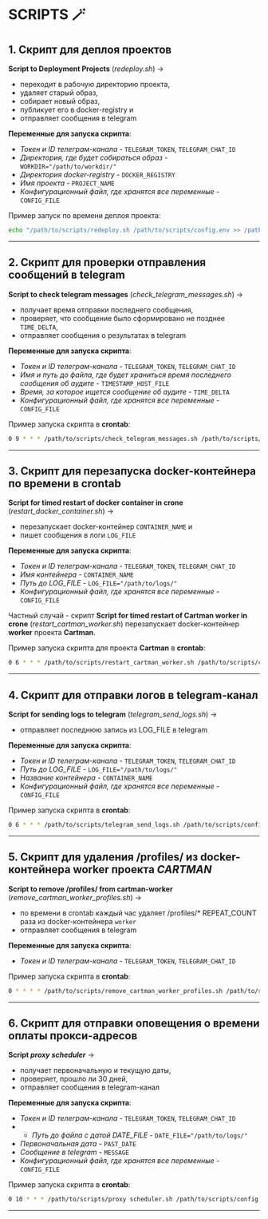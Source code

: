 # SCRIPTS 🪄

## 1. **Скрипт для деплоя проектов**

**Script to Deployment Projects** (_redeploy.sh_) ->

- переходит в рабочую директорию проекта, 
- удаляет старый образ,
- собирает новый образ, 
- публикует его в docker-registry и 
- отправляет сообщения в telegram

**Переменные для запуска скрипта**:

- _Токен и ID телеграм-канала_ - `TELEGRAM_TOKEN`, `TELEGRAM_CHAT_ID`
- _Директория, где будет собираться образ_ - `WORKDIR="/path/to/workdir/"`
- _Директория docker-registry_ - `DOCKER_REGISTRY`
- _Имя проекта_ - `PROJECT_NAME`
- _Конфигурационный файл, где хранятся все переменные_ - `CONFIG_FILE`

Пример запуск по времени деплоя проекта:
```bash
echo "/path/to/scripts/redeploy.sh /path/to/scripts/config.env >> /path/to/scripts/cartman_log.log 2>&1" | at 18:26 2025-03-24
```

---
## 2. **Скрипт для проверки отправления сообщений в telegram**

**Script to check telegram messages** (_check_telegram_messages.sh_) ->

- получает время отправки последнего сообщения,
- проверяет, что сообщение было сформировано не позднее `TIME_DELTA`,
- отправляет сообщения о результатах в telegram

**Переменные для запуска скрипта**:

- _Токен и ID телеграм-канала_ - `TELEGRAM_TOKEN`, `TELEGRAM_CHAT_ID`
- _Имя и путь до файла, где будет храниться время последнего сообщения об аудите_ - `TIMESTAMP_HOST_FILE`
- _Время, за которое ищется сообщение об аудите_ - `TIME_DELTA`
- _Конфигурационный файл, где хранятся все переменные_ - `CONFIG_FILE`

Пример запуска скрипта в **crontab**:
```bash
0 9 * * * /path/to/scripts/check_telegram_messages.sh /path/to/scripts/config.env >> /path/to/scripts/check_telegram_messages.log 2>&1
```

---
## 3. **Скрипт для перезапуска docker-контейнера по времени в crontab**

**Script for timed restart of docker container in crone** (_restart_docker_container.sh_) ->

- перезапускает docker-контейнер `CONTAINER_NAME` и
- пишет сообщения в логи `LOG_FILE`

**Переменные для запуска скрипта**:

- _Токен и ID телеграм-канала_ - `TELEGRAM_TOKEN`, `TELEGRAM_CHAT_ID`
- _Имя контейнера_ - `CONTAINER_NAME`
- _Путь до LOG_FILE_ - `LOG_FILE="/path/to/logs/"`
- _Конфигурационный файл, где хранятся все переменные_ - `CONFIG_FILE`

Частный случай - скрипт **Script for timed restart of Cartman worker in crone** (_restart_cartman_worker.sh_) 
перезапускает docker-контейнер **worker** проекта **Cartman**.

Пример запуска скрипта для проекта **Cartman** в **crontab**:
```bash
0 6 * * * /path/to/scripts/restart_cartman_worker.sh /path/to/scripts/config.env >> /path/to/scripts/restart_cartman_worker.log 2>&1
```

---
## 4. **Скрипт для отправки логов в telegram-канал**

**Script for sending logs to telegram** (_telegram_send_logs.sh_) ->

- отправляет последнюю запись из LOG_FILE в telegram

**Переменные для запуска скрипта**:

- _Токен и ID телеграм-канала_ - `TELEGRAM_TOKEN`, `TELEGRAM_CHAT_ID`
- _Путь до LOG_FILE_ - `LOG_FILE="/path/to/logs/"`
- _Название контейнера_ - `CONTAINER_NAME`
- _Конфигурационный файл, где хранятся все переменные_ - `CONFIG_FILE`

Пример запуска скрипта в **crontab**:
```bash
0 6 * * * /path/to/scripts/telegram_send_logs.sh /path/to/scripts/config.env >> /path/to/scripts/telegram_send_logs.log 2>&1
```

---
## 5. **Скрипт для удаления /profiles/ из docker-контейнера worker проекта _CARTMAN_**

**Script to remove /profiles/ from cartman-worker** (_remove_cartman_worker_profiles.sh_) ->

- по времени в crontab каждый час удаляет /profiles/* REPEAT_COUNT раза из docker-контейнера `worker`
- отправляет сообщения в telegram

**Переменные для запуска скрипта**:

- _Токен и ID телеграм-канала_ - `TELEGRAM_TOKEN`, `TELEGRAM_CHAT_ID`

Пример запуска скрипта в **crontab**:
```bash
0 * * * * /path/to/scripts/remove_cartman_worker_profiles.sh /path/to/scripts/config.env >> /path/to/scripts/remove_cartman_worker_profiles.log 2>&1
```

---
## 6. **Скрипт для отправки оповещения о времени оплаты прокси-адресов**

**Script _proxy scheduler_** ->

- получает первоначальную и текущую даты,
- проверяет, прошло ли 30 дней,
- отправляет сообщения в telegram-канал

**Переменные для запуска скрипта**:

- _Токен и ID телеграм-канала_ - `TELEGRAM_TOKEN`, `TELEGRAM_CHAT_ID`
- - _Путь до файла с датой DATE_FILE_ - `DATE_FILE="/path/to/logs/"`
- _Первоначальная дата_ - `PAST_DATE`
- _Сообщение в telegram_ - `MESSAGE`
- _Конфигурационный файл, где хранятся все переменные_ - `CONFIG_FILE`

Пример запуска скрипта в **crontab**:
```bash
0 10 * * * /path/to/scripts/proxy scheduler.sh /path/to/scripts/config.env >> /path/to/scripts/proxy scheduler.log 2>&1
```

---
